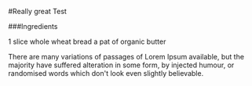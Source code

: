 #Really great Test 


###Ingredients

1 slice whole wheat bread
a pat of organic butter

There are many variations of passages of Lorem Ipsum available, but the majority have suffered alteration in some form, by injected humour, or randomised words which don't look even slightly believable.